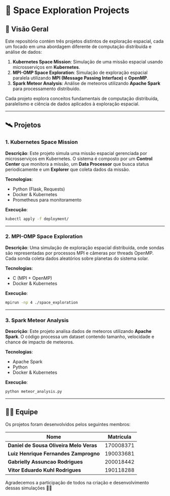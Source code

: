 # 🚀 Space Exploration Projects

## 🌌 Visão Geral

Este repositório contém três projetos distintos de exploração espacial, cada um focado em uma abordagem diferente de computação distribuída e análise de dados:

1. **Kubernetes Space Mission**: Simulação de uma missão espacial usando microsserviços em **Kubernetes**.
2. **MPI-OMP Space Exploration**: Simulação de exploração espacial paralela utilizando **MPI (Message Passing Interface)** e **OpenMP**.
3. **Spark Meteor Analysis**: Análise de meteoros utilizando **Apache Spark** para processamento distribuído.

Cada projeto explora conceitos fundamentais de computação distribuída, paralelismo e ciência de dados aplicados à exploração espacial.

---

## 🛰️ Projetos

### 1. Kubernetes Space Mission

**Descrição**: Este projeto simula uma missão espacial gerenciada por microsserviços em Kubernetes. O sistema é composto por um **Control Center** que monitora a missão, um **Data Processor** que busca status periodicamente e um **Explorer** que coleta dados da missão.

**Tecnologias**:

- Python (Flask, Requests)
- Docker & Kubernetes
- Prometheus para monitoramento

**Execução**:

```sh
kubectl apply -f deployment/
```

---

### 2. MPI-OMP Space Exploration

**Descrição**: Uma simulação de exploração espacial distribuída, onde sondas são representadas por processos MPI e câmeras por threads OpenMP. Cada sonda coleta dados aleatórios sobre planetas do sistema solar.

**Tecnologias**:

- C (MPI + OpenMP)
- Docker & Kubernetes

**Execução**:

```sh
mpirun -np 4 ./space_exploration
```

---

### 3. Spark Meteor Analysis

**Descrição**: Este projeto analisa dados de meteoros utilizando **Apache Spark**. O código processa um dataset contendo tamanho, velocidade e chance de impacto de meteoros.

**Tecnologias**:

- Apache Spark
- Python
- Docker & Kubernetes

**Execução**:

```sh
python meteor_analysis.py
```

---

## 👨‍🚀 Equipe

Os projetos foram desenvolvidos pelos seguintes membros:

| Nome                                    | Matrícula |
| --------------------------------------- | --------- |
| **Daniel de Sousa Oliveira Melo Veras** | 170008371 |
| **Luiz Henrique Fernandes Zamprogno**   | 190033681 |
| **Gabrielly Assuncao Rodrigues**        | 200018442 |
| **Vitor Eduardo Kuhl Rodrigues**        | 190118288 |

Agradecemos a participação de todos na criação e desenvolvimento dessas simulações 🚀✨
